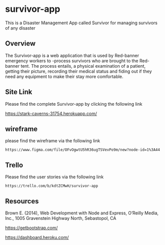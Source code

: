 # survivor-app
This is a Disaster Management App called Survivor for managing survivors of any disaster

## Overview
The Survivor-app is a web application that is used by Red-banner emergency workers to -process survivors who are brought to the Red-banner tent. The process entails, a physical examination of a patient, getting their picture, recording their medical status and fiding out if they need any equipment to make their stay more comfortable.

## Site Link
Please find the complete Survivor-app by clicking the following link

https://stark-caverns-31754.herokuapp.com/


## wireframe
please find the wireframe via the following link
```
https://www.figma.com/file/OFvOgwtU5hR36ugTSVevPo9m/new?node-id=1%3A44

```
## Trello

Please find the user stories via the following link
```
https://trello.com/b/kdtZCMwH/survivor-app

```
## Resources
Brown E. (2014), Web Development with Node and Express, O’Reilly Media, Inc., 1005 Gravenstein Highway North, Sebastopol, CA

https://getbootstrap.com/

https://dashboard.heroku.com/




